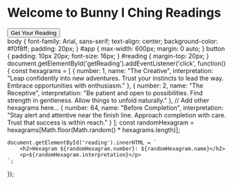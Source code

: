 <!DOCTYPE html>
<html lang="en">
<head>
    <meta charset="UTF-8">
    <meta name="viewport" content="width=device-width, initial-scale=1.0">
    <title>I Ching Bunny Readings</title>
    <link rel="stylesheet" href="styles.css">
</head>
<body>
    <div id="app">
        <h1>Welcome to Bunny I Ching Readings</h1>
        <button id="getReading">Get Your Reading</button>
        <div id="reading"></div>
    </div>
    <script src="app.js"></script>
 body {
    font-family: Arial, sans-serif;
    text-align: center;
    background-color: #f0f8ff;
    padding: 20px;
}
#app {
    max-width: 600px;
    margin: 0 auto;
}
button {
    padding: 10px 20px;
    font-size: 16px;
}
#reading {
    margin-top: 20px;
}
   
</body>
</html>
document.getElementById('getReading').addEventListener('click', function() {
    const hexagrams = [
        { number: 1, name: "The Creative", interpretation: "Leap confidently into new adventures. Trust your instincts to lead the way. Embrace opportunities with enthusiasm." },
        { number: 2, name: "The Receptive", interpretation: "Be patient and open to possibilities. Find strength in gentleness. Allow things to unfold naturally." },
        // Add other hexagrams here...
        { number: 64, name: "Before Completion", interpretation: "Stay alert and attentive near the finish line. Approach completion with care. Trust that success is within reach." }
    ];
    const randomHexagram = hexagrams[Math.floor(Math.random() * hexagrams.length)];
    
    document.getElementById('reading').innerHTML = `
        <h2>Hexagram ${randomHexagram.number}: ${randomHexagram.name}</h2>
        <p>${randomHexagram.interpretation}</p>
    `;
});
